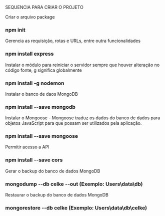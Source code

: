 SEQUENCIA PARA CRIAR O PROJETO

Criar o arquivo package
### npm init

Gerencia as requisição, rotas e URLs, entre outra funcionalidades
### npm install express

Instalar o módulo para reiniciar o servidor sempre que houver alteração no código
fonte, g significa globalmente
### npm install -g nodemon

Instalar o banco de daos MongoDB
### npm install --save mongodb

Instalar o Mongoose - Mongoose traduz os dados do banco de dados para objetos
JavaScript para que possam ser utilizados pela aplicação.
### npm install --save mongoose

Permitir acesso a API
### npm install --save cors

Gerar o backup do banco de dados MongoDB
### mongodump --db celke --out (Exemplo: Users\data\db)

Restaurar o backup do banco de dados MongoDB
### mongorestore --db celke (Exemplo: Users\data\db\celke)